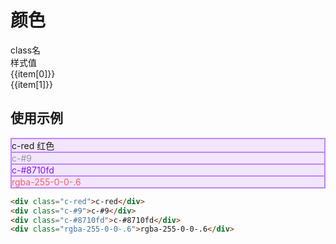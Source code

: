 # 颜色

<script setup>
import { useData } from 'vitepress'
import { ref } from 'vue'

const { page } = useData()

const list = ref([
  ['c-#123', 'color:#123;'],
  ['c-#1', 'color:#111111;'],
  ['c-#12', 'color:#121212;'],
  ['c-#123456', 'color:#123456;'],
  ['c-#1111111', '匹配不到 不会生成样式'],
  ['c-#', '匹配不到 不会生成样式'],
  ['c-#d23', 'color:#d23;'],
  ['c-#d2', 'color:#d2d2d2;'],
  ['c-#d', 'color:#dddddd;'],
  ['c-#0', 'color:#000000;'],
  
  ['c-red', 'color:red;'],
  ['c-red1', '匹配不到 不会生成样式'],
  ['c-cur', 'color:currentcolor;'],
  ['c-initial', 'color:initial;'],
  
  ['bg-#1', 'background-color:#111111;'],
  ['bg-#d2', 'background-color:#d2d2d2;'],
  ['bg-#d23', 'background-color:#d23;'],
  ['bg-#d', 'background-color:#dddddd;'],
  ['bg-red', 'background-color:red;'],
  ['bg-red1', '匹配不到 不会生成样式'],
  
  ['rgba-1-2-3-4', 'color:rgba(1,2,3,.4);'],
  ['rgba-1-2-3-0.6', 'color:rgba(1,2,3,0.6);'],
  ['rgba-1-2-3-.6', 'color:rgba(1,2,3,.6);'],
  
  ['gba-10-222-256', 'color:gba(10%,222%,256%);'],
])
</script>

<div class="a-flex a-row a-jc-sb a-border-b a-h-30"  >
  <div class="a-flex-1">class名</div>
  <div class="a-flex-1">样式值</div>
</div>
<div class=" a-flex-1" style="overflow-y:auto;max-height: 300px">
  <div class="a-flex a-row a-jc-sb a-ai-c a-border-b a-min-h-30" v-for="(item, index) in list" :key="index" >
    <div class="a-flex-1">{{item[0]}}</div>
    <div class="a-flex-1">{{item[1]}}</div>
  </div>
</div>


<!-- 命名规律：`{ellipsis|line-clamp}-{数值}` -->

## 使用示例

<div class="a-relative a-bg-rgba-192-132-252-.2 a-p-10  a-br-10 a-flex a-col a-ai-c a-jc-c a-ta-c" style="background-color: rgba(192,132,252,.2);border: solid 1px #c084fc;">
  <div class="a-ellipsis-1 a-w-300 a-border a-p-10  a-br-10 a-mb-10 a-c-red" style="border: solid 1px #c084fc;">c-red 红色</div>
  <div class="a-ellipsis-1 a-w-300 a-border a-p-10  a-br-10 a-mb-10  " style="border: solid 1px #c084fc;color: #999;">c-#9</div>
  <div class="a-ellipsis-1 a-w-300 a-border a-p-10  a-br-10 a-mb-10  " style="border: solid 1px #c084fc;color: #8710fd;">c-#8710fd</div>
  <div class="a-ellipsis-1 a-w-300 a-border a-p-10  a-br-10 a-mb-10 " style="border: solid 1px #c084fc;color: rgba(255,0,0,.6);">rgba-255-0-0-.6</div>
</div>

```html
<div class="c-red">c-red</div>
<div class="c-#9">c-#9</div>
<div class="c-#8710fd">c-#8710fd</div>
<div class="rgba-255-0-0-.6">rgba-255-0-0-.6</div>
```

